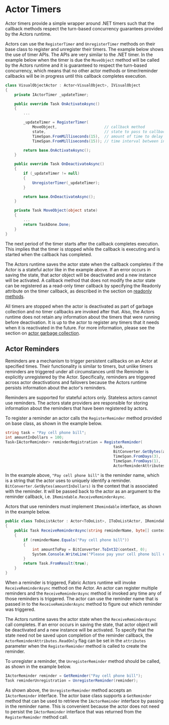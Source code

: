 <properties
   pageTitle="Reliable Actors Timers and Reminders"
   description="Introduction to Timers and Reminders for Service Fabric Reliable Actors."
   services="service-fabric"
   documentationCenter=".net"
   authors="jessebenson"
   manager="timlt"
   editor=""/>

<tags
	ms.service="service-fabric"
	ms.date="08/05/2015"
	wacn.date=""/>


# Actor Timers
Actor timers provide a simple wrapper around .NET timers such that the callback methods respect the turn-based concurrency guarantees provided by the Actors runtime.

Actors can use the `RegisterTimer` and `UnregisterTimer` methods on their base class to register and unregister their timers. The example below shows the use of timer APIs. The APIs are very similar to the .NET timer. In the example below when the timer is due the `MoveObject` method will be called by the Actors runtime and it is guaranteed to respect the turn-based concurrency, which means that no other actor methods or timer/reminder callbacks will be in progress until this callback completes execution.

```csharp
class VisualObjectActor : Actor<VisualObject>, IVisualObject
{
    private IActorTimer _updateTimer;

    public override Task OnActivateAsync()
    {
        ...

        _updateTimer = RegisterTimer(
            MoveObject,                     // callback method
            state,                          // state to pass to callback method
            TimeSpan.FromMilliseconds(15),  // amount of time to delay before callback is invoked
            TimeSpan.FromMilliseconds(15)); // time interval between invocation of the callback method

        return base.OnActivateAsync();
    }

    public override Task OnDeactivateAsync()
    {
        if (_updateTimer != null)
        {
            UnregisterTimer(_updateTimer);
        }

        return base.OnDeactivateAsync();
    }

    private Task MoveObject(object state)
    {
        ...
        return TaskDone.Done;
    }
}
```

The next period of the timer starts after the callback completes execution. This implies that the timer is stopped while the callback is executing and is started when the callback has completed.

The Actors runtime saves the actor state when the callback completes if the Actor is a stateful actor like in the example above. If an error occurs in saving the state, that actor object will be deactivated and a new instance will be activated. A callback method that does not modify the actor state can be registered as a read-only timer callback by specifying the Readonly attribute on the timer callback, as described in the section on [readonly methods](/documentation/articles/service-fabric-reliable-actors-introduction#readonly-methods).

All timers are stopped when the actor is deactivated as part of garbage collection and no timer callbacks are invoked after that. Also, the Actors runtime does not retain any information about the timers that were running before deactivation. It is up to the actor to register any timers that it needs when it is reactivated in the future. For more information, please see the section on [actor garbage collection](/documentation/articles/service-fabric-reliable-actors-lifecycle).

## Actor Reminders
Reminders are a mechanism to trigger persistent callbacks on an Actor at specified times. Their functionality is similar to timers, but unlike timers reminders are triggered under all circumstances until the Reminder is explicitly unregistered by the Actor. Specifically, reminders are triggered across actor deactivations and failovers because the Actors runtime persists information about the actor's reminders.

Reminders are supported for stateful actors only. Stateless actors cannot use reminders. The actors state providers are responsible for storing information about the reminders that have been registered by actors.  

To register a reminder an actor calls the `RegisterReminder` method provided on base class, as shown in the example below.

```csharp
string task = "Pay cell phone bill";
int amountInDollars = 100;
Task<IActorReminder> reminderRegistration = RegisterReminder(
                                                task,
                                                BitConverter.GetBytes(amountInDollars),
                                                TimeSpan.FromDays(3),
                                                TimeSpan.FromDays(1),
                                                ActorReminderAttributes.None);
```

In the example above, `"Pay cell phone bill"` is the reminder name, which is a string that the actor uses to uniquely identify a reminder. `BitConverter.GetBytes(amountInDollars)` is the context that is associated with the reminder. It will be passed back to the actor as an argument to the reminder callback, i.e. `IRemindable.ReceiveReminderAsync`.

Actors that use reminders must implement `IRemindable` interface, as shown in the example below.

```csharp
public class ToDoListActor : Actor<ToDoList>, IToDoListActor, IRemindable
{
    public Task ReceiveReminderAsync(string reminderName, byte[] context, TimeSpan dueTime, TimeSpan period)
    {
        if (reminderName.Equals("Pay cell phone bill"))
        {
            int amountToPay = BitConverter.ToInt32(context, 0);
            System.Console.WriteLine("Please pay your cell phone bill of ${0}!", amountToPay);
        }
        return Task.FromResult(true);
    }
}
```

When a reminder is triggered, Fabric Actors runtime will invoke `ReceiveReminderAsync` method on the Actor. An actor can register multiple reminders and the `ReceiveReminderAsync` method is invoked any time any of those reminders is triggered. The actor can use the reminder name that is passed in to the `ReceiveReminderAsync` method to figure out which reminder was triggered.

The Actors runtime saves the actor state when the `ReceiveReminderAsync` call completes. If an error occurs in saving the state, that actor object will be deactivated and a new instance will be activated. To specify that the state need not be saved upon completion of the reminder callback, the `ActorReminderAttributes.ReadOnly` flag can be set in the `attributes` parameter when the `RegisterReminder` method is called to create the reminder.

To unregister a reminder, the `UnregisterReminder` method should be called, as shown in the example below.

```csharp
IActorReminder reminder = GetReminder("Pay cell phone bill");
Task reminderUnregistration = UnregisterReminder(reminder);
```

As shown above, the `UnregisterReminder` method accepts an `IActorReminder` interface. The actor base class supports a `GetReminder` method that can be used to retrieve the `IActorReminder` interface by passing in the reminder name. This is convenient because the actor does not need to persist the `IActorReminder` interface that was returned from the `RegisterReminder` method call.
